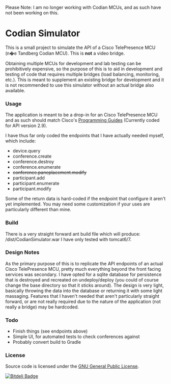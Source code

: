 Please Note: I am no longer working with Codian MCUs, and as such have not been working on this.

# Codian Simulator

This is a small project to simulate the API of a Cisco TelePresence MCU (n�e Tandberg Codian MCU). 
This is **not** a video bridge. 

Obtaining multiple MCUs for development and lab testing can be prohibitively expensive, 
so the purpose of this is to aid in development and testing of code that requires multiple bridges 
(load balancing, monitoring, etc.). This is meant to supplement an existing bridge for development 
and it is not recommended to use this simulator without an actual bridge also available.


### Usage

The application is meant to be a drop-in for an Cisco TelePresence MCU and as such should match 
Cisco's [Programming Guides](http://www.cisco.com/en/US/products/ps11341/products_programming_reference_guides_list.html)
(Currently coded for API version 2.9). 

I have thus far only coded the endpoints that I have actually needed myself, which include:

- device.query
- conference.create
- conference.destroy
- conference.enumerate
- ~~conference.paneplacement.modify~~
- participant.add
- participant.enumerate
- participant.modify

Some of the return data is hard-coded if the endpoint that configure it aren't yet implemented. 
You may need some customization if your uses are particularly different than mine.


### Build

There is a very straight forward ant build file which will produce: /dist/CodianSimulator.war
I have only tested with tomcat6/7.


### Design Notes

As the primary purpose of this is to replicate the API endpoints of an actual Cisco TelePresence MCU, 
pretty much everything beyond the front facing services was secondary. I have opted for a sqlite
database for persistence that is destroyed and recreated on undeploy/deploy (you could of course 
change the base directory so that it sticks around). The design is very light, basically throwing the
data into the database or returning it with some light massaging. Features that I haven't needed 
that aren't particularly straight forward, or are not really required due to the nature of the application 
(not really a bridge) may be hardcoded.


### Todo

- Finish things (see endpoints above)
- Simple UI, for automated tests to check conferences against
- Probably convert build to Gradle


### License

Source code is licensed under the
[GNU General Public License](http://www.gnu.org/licenses/gpl.html).

[![Bitdeli Badge](https://d2weczhvl823v0.cloudfront.net/amcintosh/codiansimulator/trend.png)](https://bitdeli.com/free "Bitdeli Badge")
